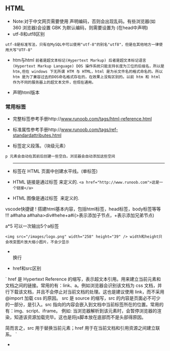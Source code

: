 ## HTML
- Note:对于中文网页需要使用 <meta charset="utf-8"> 声明编码，否则会出现乱码。有些浏览器(如 360 浏览器)会设置 GBK 为默认编码，则需要设置为 <meta charset="gbk">(在head中声明)
- utf-8和utf8区别

`
utf-8是标准写法，只有在MySQL中可以使用"utf-8"的别名"utf8"，但是在其他地方一律使用大写"UTF-8"
`

- htm与html
`
前者是超文本标记(Hypertext Markup)
后者是超文本标记语言(Hypertext Markup Language)
DOS 操作系统只能支持长度为三位的后缀名，所以是 htm,但在 windows 下无所谓 HTM 与 HTML，html 是为长文件名的格式命名的。所以 htm 是为了兼容过去的DOS命名格式存在的，在效果上没有区别的。以前 htm 和 html 作为不同的服务器上的超文本文件，但现在通用。
`

- <!DOCTYPE> 声明html版本

### 常用标签

- 完整标签参考手册http://www.runoob.com/tags/html-reference.html

- 标准属性参考手册http://www.runoob.com/tags/ref-standardattributes.html

- <p> 标签定义段落。（块级元素）

`
p 元素会自动在其前后创建一些空白。浏览器会自动添加这些空间
`

- <hr> 标签在 HTML 页面中创建水平线。(单标签)

- HTML 链接是通过标签 <a> 来定义的.
`
<a href="http://www.runoob.com">这是一个链接</a>
`

- HTML 图像是通过标签 <img> 来定义的.

vscode快捷键
!         搭建html基本内容，包括html标签，head标签，body标签等等
!!!       <!DOCTYPE html>
a#haha    <a href="" id="haha"></a>
a#haha>div#hehe+a#i(>表示添加子节点，+表示添加兄弟节点)     
<a href="" id="haha">
     <div id="hehe"></div>
     <a href="" id="i"></a>
</a>
a*5    可以一次输出5个a标签

`
<img src="/images/logo.png" width="258" height="39" />
width和height只会改变图片放大缩小图片，不会少显示
`
- <br>	换行

- href和src区别

`
href 是 Hypertext Reference 的缩写，表示超文本引用。用来建立当前元素和文档之间的链接。常用的有：link、a。例如<link href="reset.css" rel=”stylesheet“/>浏览器会识别该文档为 css 文档，并行下载该文档，并且不会停止对当前文档的处理。这也是建议使用 link，而不采用 @import 加载 css 的原因。
src 是 source 的缩写，src 的内容是页面必不可少的一部分，是引入。src 指向的内容会嵌入到文档中当前标签所在的位置。常用的有：img、script、iframe。
例如:<script src="script.js"></script>
当浏览器解析到该元素时，会暂停浏览器的渲染，知道该资源加载完毕。这也是将js脚本放在底部而不是头部得原因。

简而言之，src 用于替换当前元素；href 用于在当前文档和引用资源之间建立联系。
`

- <script>js位置
对于初始化的js代码最好放在head里面，但对于操作dom元素的js代码则最好放在body的末尾。
